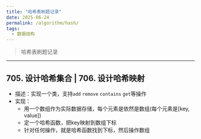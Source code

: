 ```yaml
---
title: "哈希表刷题记录"
date: 2025-06-24
permalink: /algorithm/hash/
tags:
  - 数据结构
---
```

> 哈希表刷题记录

---- 

## 705. 设计哈希集合 | 706. 设计哈希映射
- 描述：实现一个类，支持`add` `remove` `contains` `get`等操作
- 实现：
  - 用一个数组作为实际数据存储，每个元素是依然是数组(每个元素是[key, value])
  - 定一个哈希函数，把key映射到数组下标
  - 针对任何操作，就是哈希函数找到下标，然后操作数组

##  